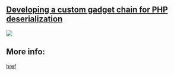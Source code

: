 ## [Developing a custom gadget chain for PHP deserialization](https://portswigger.net/web-security/deserialization/exploiting/lab-deserialization-developing-a-custom-gadget-chain-for-php-deserialization)

![](https://github.com/nu11secur1ty/PortSwigger-Web-Security-Academy/blob/main/Insecure-deserialization/Developing-a-custom-gadget-chain-for-PHP-deserialization/Docs/Screenshot%202022-06-05%20072959.png)

## More info:
[href](https://www.nu11secur1ty.com/2022/06/portswigger-lab-developing-custom_4.html)
